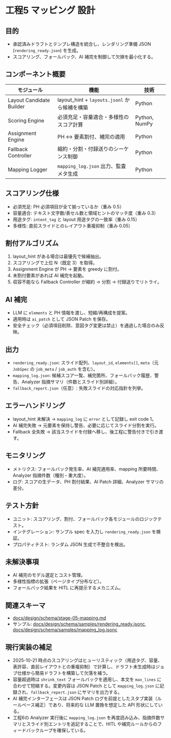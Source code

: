 # 工程5 マッピング 設計

## 目的
- 承認済みドラフトとテンプレ構造を統合し、レンダリング準備 JSON (`rendering_ready.json`) を生成。
- スコアリング、フォールバック、AI 補完を制御して欠損を最小化する。

## コンポーネント概要
| モジュール | 機能 | 技術 |
| --- | --- | --- |
| Layout Candidate Builder | layout_hint + `layouts.jsonl` から候補を構築 | Python |
| Scoring Engine | 必須充足・容量適合・多様性のスコア計算 | Python, NumPy |
| Assignment Engine | PH ↔ 要素割付、補完の適用 | Python |
| Fallback Controller | 縮約・分割・付録送りのシーケンス制御 | Python |
| Mapping Logger | `mapping_log.json` 出力、監査メタ生成 | Python |

## スコアリング仕様
- 必須充足: PH 必須項目が全て揃っているか（重み 0.5）
- 容量適合: テキスト文字数/表セル数と領域ヒントのマッチ度（重み 0.3）
- 用途タグ: `intent_tag` と layout 用途タグの一致率（重み 0.15）
- 多様性: 直前スライドとのレイアウト重複抑制（重み 0.05）

## 割付アルゴリズム
1. layout_hint がある場合は最優先で候補抽出。  
2. スコアリングで上位 N（既定 3）を取得。  
3. Assignment Engine が PH → 要素を greedy に割付。  
4. 未割付要素があれば AI 補完を起動。  
5. 収容不能なら Fallback Controller が縮約 → 分割 → 付録送りでリトライ。

## AI 補完
- LLM に `elements` と PH 情報を渡し、短縮/再構成を提案。  
- 適用時は `ai_patch` として JSON Patch を保存。  
- 安全チェック（必須項目削除、意図タグ変更は禁止）を通過した場合のみ反映。

## 出力
- `rendering_ready.json`: スライド配列、`layout_id`, `elements[]`, `meta`（元 `JobSpec` の `job_meta` / `job_auth` を含む）。
- `mapping_log.json`: 候補スコア一覧、補完箇所、フォールバック履歴、警告、Analyzer 指摘サマリ（件数とスライド別詳細）。
- `fallback_report.json`（任意）: 失敗スライドの対応指針を列挙。

## エラーハンドリング
- layout_hint 未解決 → `mapping_log` に `error` として記録し exit code 1。
- AI 補完失敗 → 元要素を保持し警告、必要に応じてスライド分割を実行。
- Fallback 全失敗 → 該当スライドを付録へ移し、後工程に警告付きで引き渡す。

## モニタリング
- メトリクス: フォールバック発生率、AI 補完適用率、mapping 所要時間、Analyzer 指摘件数（種別・重大度）。
- ログ: スコアの生データ、PH 割付結果、AI Patch 詳細、Analyzer サマリの差分。

## テスト方針
- ユニット: スコアリング、割付、フォールバック各モジュールのロジックテスト。
- インテグレーション: サンプル spec を入力し `rendering_ready.json` を検証。
- プロパティテスト: ランダム JSON 生成で不整合を検出。

## 未解決事項
- AI 補完のモデル選定とコスト管理。
- 多様性指標の拡張（ページタイプ分布など）。
- フォールバック結果を HITL に再提示するメカニズム。

## 関連スキーマ
- [docs/design/schema/stage-05-mapping.md](../schema/stage-05-mapping.md)
- サンプル: [docs/design/schema/samples/rendering_ready.jsonc](../schema/samples/rendering_ready.jsonc), [docs/design/schema/samples/mapping_log.jsonc](../schema/samples/mapping_log.jsonc)

## 現行実装の補足
- 2025-10-21 時点のスコアリングはヒューリスティック（用途タグ、容量、表許容、直前レイアウトとの重複抑制）で計算し、ドラフト未生成時はジョブ仕様から簡易ドラフトを構築して欠落を補う。
- 容量超過時は `shrink_text` フォールバックを適用し、本文を `max_lines` に合わせて短縮する。変更内容は JSON Patch として `mapping_log.json` に記録され、`fallback_report.json` にサマリを出力する。
- AI 補完インターフェースは JSON Patch ログを前提としたスタブ実装（ルールベース補正）であり、将来的な LLM 置換を想定した API 形状にしている。
- 工程6の Analyzer 実行後に `mapping_log.json` を再度読み込み、指摘件数サマリとスライド別エントリを追記することで、HITL や補完ルールからのフィードバックループを確保している。
